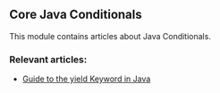 ## Core Java Conditionals

This module contains articles about Java Conditionals.

### Relevant articles:
- [Guide to the yield Keyword in Java](https://www.baeldung.com/java-yield-switch)
